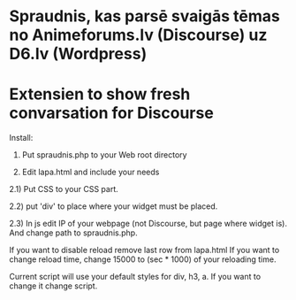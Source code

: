 # Spraudnis, kas parsē svaigās tēmas no Animeforums.lv (Discourse) uz D6.lv (Wordpress)
# Extensien to show fresh convarsation for Discourse

Install:
1) Put spraudnis.php to your Web root directory

2) Edit lapa.html and include your needs

2.1) Put CSS to your CSS part.

2.2) put 'div' to place where your widget must be placed.

2.3) In js edit IP of your webpage (not Discourse, but page where widget is). And change path to spraudnis.php.

If you want to disable reload remove last row from lapa.html
If you want to change reload time, change 15000 to (sec * 1000) of your reloading time. 

Current script will use your default styles for div, h3, a. If you want to change it change script.
